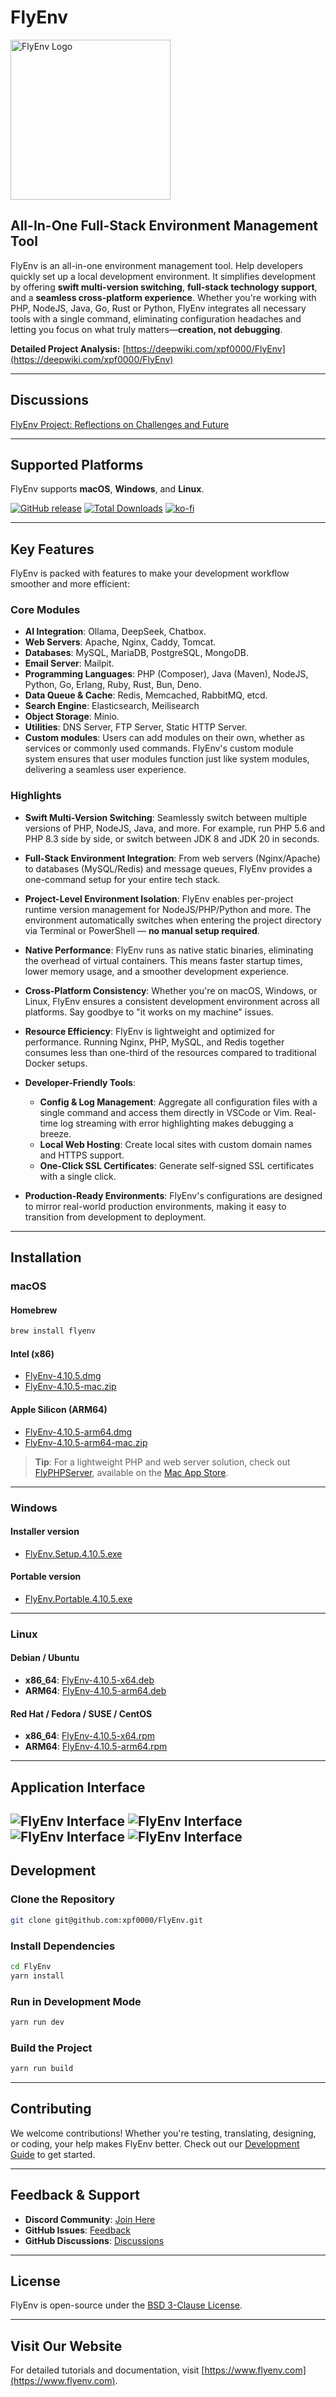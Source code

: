 # FlyEnv

<img src="https://raw.githubusercontent.com/xpf0000/FlyEnv/master/build/256x256.png" width="256" alt="FlyEnv Logo" />

## All-In-One Full-Stack Environment Management Tool

FlyEnv is an all-in-one environment management tool. Help developers quickly set up a local development environment. It simplifies development by offering **swift multi-version switching**, **full-stack technology support**, and a **seamless cross-platform experience**. Whether you're working with PHP, NodeJS, Java, Go, Rust or Python, FlyEnv integrates all necessary tools with a single command, eliminating configuration headaches and letting you focus on what truly matters—**creation, not debugging**.

**Detailed Project Analysis:** [https://deepwiki.com/xpf0000/FlyEnv](https://deepwiki.com/xpf0000/FlyEnv)

---

## Discussions

[FlyEnv Project: Reflections on Challenges and Future](https://github.com/xpf0000/FlyEnv/discussions/304)

---

## Supported Platforms

FlyEnv supports **macOS**, **Windows**, and **Linux**.

[![GitHub release](https://img.shields.io/github/release/xpf0000/FlyEnv.svg)](https://github.com/xpf0000/FlyEnv/releases)
[![Total Downloads](https://img.shields.io/github/downloads/xpf0000/FlyEnv/total.svg)](https://github.com/xpf0000/FlyEnv/releases)
[![ko-fi](https://ko-fi.com/img/githubbutton_sm.svg)](https://ko-fi.com/R5R2OJXTM)

---

## Key Features

FlyEnv is packed with features to make your development workflow smoother and more efficient:

### Core Modules
- **AI Integration**: Ollama, DeepSeek, Chatbox.
- **Web Servers**: Apache, Nginx, Caddy, Tomcat.
- **Databases**: MySQL, MariaDB, PostgreSQL, MongoDB.
- **Email Server**: Mailpit.
- **Programming Languages**: PHP (Composer), Java (Maven), NodeJS, Python, Go, Erlang, Ruby, Rust, Bun, Deno.
- **Data Queue & Cache**: Redis, Memcached, RabbitMQ, etcd.
- **Search Engine**: Elasticsearch, Meilisearch
- **Object Storage**: Minio.
- **Utilities**: DNS Server, FTP Server, Static HTTP Server.
- **Custom modules**: Users can add modules on their own, whether as services or commonly used commands. FlyEnv's custom module system ensures that user modules function just like system modules, delivering a seamless user experience.

### Highlights
- **Swift Multi-Version Switching**:
  Seamlessly switch between multiple versions of PHP, NodeJS, Java, and more. For example, run PHP 5.6 and PHP 8.3 side by side, or switch between JDK 8 and JDK 20 in seconds.

- **Full-Stack Environment Integration**:
  From web servers (Nginx/Apache) to databases (MySQL/Redis) and message queues, FlyEnv provides a one-command setup for your entire tech stack.

- **Project-Level Environment Isolation**:
  FlyEnv enables per-project runtime version management for NodeJS/PHP/Python and more. The environment automatically switches when entering the project directory via Terminal or PowerShell — **no manual setup required**.

- **Native Performance**:
  FlyEnv runs as native static binaries, eliminating the overhead of virtual containers. This means faster startup times, lower memory usage, and a smoother development experience.

- **Cross-Platform Consistency**:
  Whether you're on macOS, Windows, or Linux, FlyEnv ensures a consistent development environment across all platforms. Say goodbye to "it works on my machine" issues.

- **Resource Efficiency**:
  FlyEnv is lightweight and optimized for performance. Running Nginx, PHP, MySQL, and Redis together consumes less than one-third of the resources compared to traditional Docker setups.

- **Developer-Friendly Tools**:
  - **Config & Log Management**: Aggregate all configuration files with a single command and access them directly in VSCode or Vim. Real-time log streaming with error highlighting makes debugging a breeze.
  - **Local Web Hosting**: Create local sites with custom domain names and HTTPS support.
  - **One-Click SSL Certificates**: Generate self-signed SSL certificates with a single click.

- **Production-Ready Environments**:
  FlyEnv's configurations are designed to mirror real-world production environments, making it easy to transition from development to deployment.

---

## Installation

### macOS
#### Homebrew
```bash
brew install flyenv
```

#### Intel (x86)
- [FlyEnv-4.10.5.dmg](https://github.com/xpf0000/FlyEnv/releases/download/v4.10.5/FlyEnv-4.10.5.dmg)
- [FlyEnv-4.10.5-mac.zip](https://github.com/xpf0000/FlyEnv/releases/download/v4.10.5/FlyEnv-4.10.5-mac.zip)

#### Apple Silicon (ARM64)
- [FlyEnv-4.10.5-arm64.dmg](https://github.com/xpf0000/FlyEnv/releases/download/v4.10.5/FlyEnv-4.10.5-arm64.dmg)
- [FlyEnv-4.10.5-arm64-mac.zip](https://github.com/xpf0000/FlyEnv/releases/download/v4.10.5/FlyEnv-4.10.5-arm64-mac.zip)

> **Tip**: For a lightweight PHP and web server solution, check out [FlyPHPServer](https://flyenv.com/flyphpserver.html), available on the [Mac App Store](https://apps.apple.com/us/app/flyphpserver/id1506384441).

---

### Windows

#### Installer version

- [FlyEnv.Setup.4.10.5.exe](https://github.com/xpf0000/FlyEnv/releases/download/v4.10.5/FlyEnv.Setup.4.10.5.exe)

#### Portable version

- [FlyEnv.Portable.4.10.5.exe](https://github.com/xpf0000/FlyEnv/releases/download/v4.10.5/FlyEnv.Portable.4.10.5.exe)

---

### Linux
#### Debian / Ubuntu
- **x86_64**: [FlyEnv-4.10.5-x64.deb](https://github.com/xpf0000/FlyEnv/releases/download/v4.10.5/FlyEnv-4.10.5-x64.deb)
- **ARM64**: [FlyEnv-4.10.5-arm64.deb](https://github.com/xpf0000/FlyEnv/releases/download/v4.10.5/FlyEnv-4.10.5-arm64.deb)

#### Red Hat / Fedora / SUSE / CentOS
- **x86_64**: [FlyEnv-4.10.5-x64.rpm](https://github.com/xpf0000/FlyEnv/releases/download/v4.10.5/FlyEnv-4.10.5-x64.rpm)
- **ARM64**: [FlyEnv-4.10.5-arm64.rpm](https://github.com/xpf0000/FlyEnv/releases/download/v4.10.5/FlyEnv-4.10.5-arm64.rpm)

---

## Application Interface

![FlyEnv Interface](screen1.png)
![FlyEnv Interface](screen2.png)
![FlyEnv Interface](screen3.png)
![FlyEnv Interface](screen4.png)
---

## Development

### Clone the Repository
```bash
git clone git@github.com:xpf0000/FlyEnv.git
```

### Install Dependencies
```bash
cd FlyEnv
yarn install
```

### Run in Development Mode
```bash
yarn run dev
```

### Build the Project
```bash
yarn run build
```

---

## Contributing

We welcome contributions! Whether you're testing, translating, designing, or coding, your help makes FlyEnv better. Check out our [Development Guide](./DEV.md) to get started.

---

## Feedback & Support

- **Discord Community**: [Join Here](https://discord.gg/u5SuMGxjPE)
- **GitHub Issues**: [Feedback](https://github.com/xpf0000/FlyEnv/issues)
- **GitHub Discussions**: [Discussions](https://github.com/xpf0000/FlyEnv/discussions)

---

## License

FlyEnv is open-source under the [BSD 3-Clause License](https://github.com/xpf0000/FlyEnv/blob/master/LICENSE).

---

## Visit Our Website

For detailed tutorials and documentation, visit [https://www.flyenv.com](https://www.flyenv.com).
